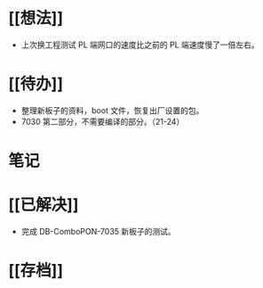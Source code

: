 # [[想法]]
- 上次换工程测试 PL 端网口的速度比之前的 PL 端速度慢了一倍左右。
# [[待办]]
- 整理新板子的资料，boot 文件，恢复出厂设置的包。
- 7030 第二部分，不需要编译的部分。（21-24）
# 笔记

# [[已解决]]
- 完成 DB-ComboPON-7035 新板子的测试。
# [[存档]]